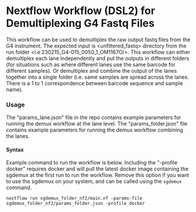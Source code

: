 # Nextflow Workflow (DSL2) for Demultiplexing G4 Fastq Files

This workflow can be used to demultiplex the raw output fastq files from the G4 instrument. The expected input is <unfiltered_fastq> directory from the run folder <i.e 230215_G4-015_0050_1_OM1167O/>. This workflow can either demultiplex each lane independently and put the outputs in different folders (for situations such as where different lanes use the same barcode for different samples). Or demultiplex and combine the output of the lanes together into a single folder (i.e. same samples are spread across the lanes. There is a 1 to 1 correspondence between barcode sequence and sample name). 

### Usage
The "params_lane.json" file in the repo contains example parameters for running the demux workflow at the lane level. The "params_folder.json" file contains example parameters for running the demux workflow combining the lanes.

#### Syntax
Example command to run the workflow is below. Including the "-profile docker" requires docker and will pull the latest docker image containing the sgdemux at the first run to run the workflow. Remove this option if you want to use the sgdemux on your system, and can be called using the `sgdemux` command.
```
nextflow run sgdemux_folder_nf2/main.nf -params-file sgdemux_folder_nf2/params_folder.json -profile docker
```


